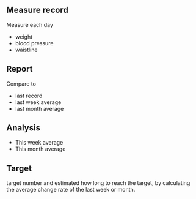 ## Measure record

Measure each day

* weight
* blood pressure
* waistline

## Report

Compare to
* last record
* last week average
* last month average

## Analysis

* This week average
* This month average

## Target

target number and estimated how long to reach the target,
by calculating the average change rate of the last week or month.